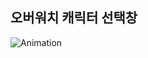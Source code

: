 ## 오버워치 캐릭터 선택창

![Animation](https://user-images.githubusercontent.com/49114768/130086424-fb517add-cdc4-4e8f-8af1-852c9aa77190.gif)
